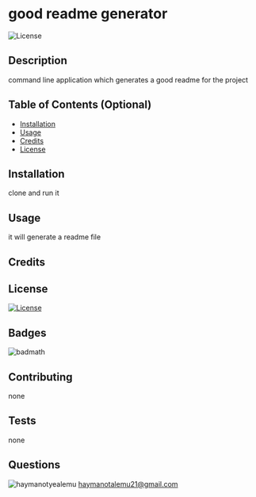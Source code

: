 # good readme generator
![License](https://img.shields.io/badge/License--blue.svg)
## Description
command line application which generates a good readme for the project
## Table of Contents (Optional)
* [Installation](#installation)
* [Usage](#usage)
* [Credits](#credits)
* [License](#license)
## Installation
clone and run it
## Usage
it will generate a readme file
## Credits
## License
[![License](https://img.shields.io/badge/License-Apache%202.0-blue.svg)](https://opensource.org/licenses/Apache-2.0)
## Badges
![badmath](https://img.shields.io/github/languages/top/nielsenjared/badmath)
## Contributing 
none
## Tests
none
## Questions
![haymanotyealemu](https://avatars2.githubusercontent.com/u/43423292?s=460&u=26cb426de077fa987aa3198e029a68dfe04424c1&v=4)
<haymanotalemu21@gmail.com>
